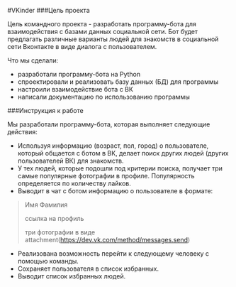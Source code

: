 #VKinder
###Цель проекта

Цель командного проекта - разработать программу-бота для взаимодействия с базами данных социальной сети. Бот будет предлагать различные варианты людей для знакомств в социальной сети Вконтакте в виде диалога с пользователем.

Что мы сделали:

- разработали программу-бота на Python
- спроектировали и реализовать базу данных (БД) для программы
- настроили взаимодействие бота с ВК
- написали документацию по использованию программы


###Инструкция к работе

Мы разработали программу-бота, которая выполняет следующие действия:

- Используя информацию (возраст, пол, город) о пользователе, который общается с ботом в ВК, делает поиск других людей (других пользователей ВК) для знакомств.
- У тех людей, которые подошли под критерии поиска, получает три самые популярные фотографии в профиле. Популярность определяется по количеству лайков.
- Выводит в чат с ботом информацию о пользователе в формате:

>Имя Фамилия
> 
>ссылка на профиль
> 
>три фотографии в виде attachment(https://dev.vk.com/method/messages.send)

- Реализована возможность перейти к следующему человеку с помощью команды.
- Сохраняет пользователя в список избранных.
- Выводит список избранных людей.

